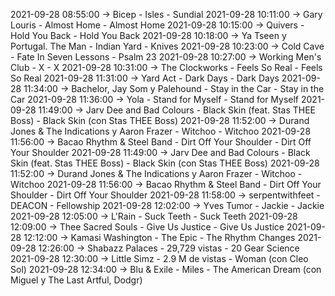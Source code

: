 2021-09-28 08:55:00 -> Bicep - Isles - Sundial
2021-09-28 10:11:00 -> Gary Louris - Almost Home - Almost Home
2021-09-28 10:15:00 -> Quivers - Hold You Back - Hold You Back
2021-09-28 10:18:00 -> Ya Tseen y Portugal. The Man - Indian Yard - Knives
2021-09-28 10:23:00 -> Cold Cave - Fate In Seven Lessons - Psalm 23
2021-09-28 10:27:00 -> Working Men's Club - X - X
2021-09-28 10:31:00 -> The Clockworks - Feels So Real - Feels So Real
2021-09-28 11:31:00 -> Yard Act - Dark Days - Dark Days
2021-09-28 11:34:00 -> Bachelor, Jay Som y Palehound - Stay in the Car - Stay in the Car
2021-09-28 11:36:00 -> Yola - Stand for Myself - Stand for Myself
2021-09-28 11:49:00 -> Jarv Dee and Bad Colours - Black Skin (feat. Stas THEE Boss) - Black Skin (con Stas THEE Boss)
2021-09-28 11:52:00 -> Durand Jones & The Indications y Aaron Frazer - Witchoo - Witchoo
2021-09-28 11:56:00 -> Bacao Rhythm & Steel Band - Dirt Off Your Shoulder - Dirt Off Your Shoulder
2021-09-28 11:49:00 -> Jarv Dee and Bad Colours - Black Skin (feat. Stas THEE Boss) - Black Skin (con Stas THEE Boss)
2021-09-28 11:52:00 -> Durand Jones & The Indications y Aaron Frazer - Witchoo - Witchoo
2021-09-28 11:56:00 -> Bacao Rhythm & Steel Band - Dirt Off Your Shoulder - Dirt Off Your Shoulder
2021-09-28 11:58:00 -> serpentwithfeet - DEACON - Fellowship
2021-09-28 12:02:00 -> Yves Tumor - Jackie - Jackie
2021-09-28 12:05:00 -> L'Rain - Suck Teeth - Suck Teeth
2021-09-28 12:09:00 -> Thee Sacred Souls - Give Us Justice - Give Us Justice
2021-09-28 12:12:00 -> Kamasi Washington - The Epic - The Rhythm Changes
2021-09-28 12:26:00 -> Shabazz Palaces - 29,729 vistas - 20 Gear Science
2021-09-28 12:30:00 -> Little Simz - 2.9 M de vistas - Woman (con Cleo Sol)
2021-09-28 12:34:00 -> Blu & Exile - Miles - The American Dream (con Miguel y The Last Artful, Dodgr)
